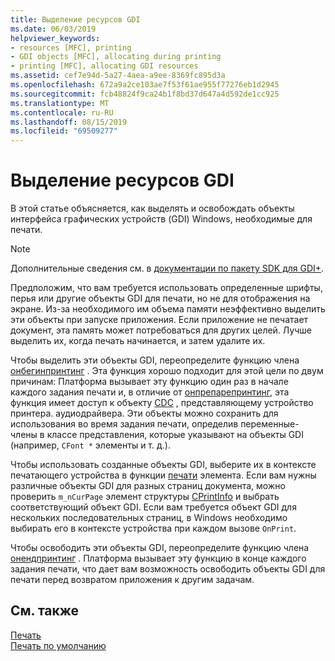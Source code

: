 ```yaml
---
title: Выделение ресурсов GDI
ms.date: 06/03/2019
helpviewer_keywords:
- resources [MFC], printing
- GDI objects [MFC], allocating during printing
- printing [MFC], allocating GDI resources
ms.assetid: cef7e94d-5a27-4aea-a9ee-8369fc895d3a
ms.openlocfilehash: 672a9a2ce103ae7f53f61ae955f77276eb1d2945
ms.sourcegitcommit: fcb48824f9ca24b1f8bd37d647a4d592de1cc925
ms.translationtype: MT
ms.contentlocale: ru-RU
ms.lasthandoff: 08/15/2019
ms.locfileid: "69509277"
---
```

# <a name="allocating-gdi-resources"></a>Выделение ресурсов GDI

В этой статье объясняется, как выделять и освобождать объекты интерфейса графических устройств (GDI) Windows, необходимые для печати.

> [!NOTE]
>  Дополнительные сведения см. в [документации по пакету SDK для GDI+](/windows/win32/gdiplus/-gdiplus-gdi-start).

Предположим, что вам требуется использовать определенные шрифты, перья или другие объекты GDI для печати, но не для отображения на экране. Из-за необходимого им объема памяти неэффективно выделить эти объекты при запуске приложения. Если приложение не печатает документ, эта память может потребоваться для других целей. Лучше выделить их, когда печать начинается, и затем удалите их.

Чтобы выделить эти объекты GDI, переопределите функцию члена [онбегинпринтинг](../mfc/reference/cview-class.md#onbeginprinting) . Эта функция хорошо подходит для этой цели по двум причинам: Платформа вызывает эту функцию один раз в начале каждого задания печати и, в отличие от [онпрепарепринтинг](../mfc/reference/cview-class.md#onprepareprinting), эта функция имеет доступ к объекту [CDC](../mfc/reference/cdc-class.md) , представляющему устройство принтера. аудиодрайвера. Эти объекты можно сохранить для использования во время задания печати, определив переменные-члены в классе представления, которые указывают на объекты GDI (например, `CFont *` элементы и т. д.).

Чтобы использовать созданные объекты GDI, выберите их в контексте печатающего устройства в функции [печати](../mfc/reference/cview-class.md#onprint) элемента. Если вам нужны различные объекты GDI для разных страниц документа, можно проверить `m_nCurPage` элемент структуры [CPrintInfo](../mfc/reference/cprintinfo-structure.md) и выбрать соответствующий объект GDI. Если вам требуется объект GDI для нескольких последовательных страниц, в Windows необходимо выбирать его в контексте устройства при каждом вызове `OnPrint`.

Чтобы освободить эти объекты GDI, переопределите функцию члена [онендпринтинг](../mfc/reference/cview-class.md#onendprinting) . Платформа вызывает эту функцию в конце каждого задания печати, что дает вам возможность освободить объекты GDI для печати перед возвратом приложения к другим задачам.

## <a name="see-also"></a>См. также

[Печать](../mfc/printing.md)<br/>
[Печать по умолчанию](../mfc/how-default-printing-is-done.md)
